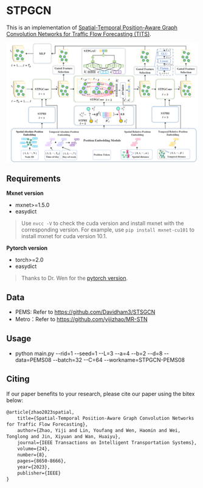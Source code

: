 # STPGCN
This is an implementation of [Spatial-Temporal Position-Aware Graph Convolution Networks for Traffic Flow Forecasting (TITS)](https://ieeexplore.ieee.org/abstract/document/9945663).

<img src="STPGCN.png" width = "600" alt="" align=center />

## Requirements

**Mxnet version**
- mxnet>=1.5.0
- easydict
> Use ```nvcc -V``` to check the cuda version and install mxnet with the corresponding version. For example, use ```pip install mxnet-cu101``` to install mxnet for cuda version 10.1.

**Pytorch version**
- torch>=2.0
- easydict
> Thanks to Dr. Wen for the [pytorch version](https://github.com/wenhaomin/STPGCN_pytorch/).

## Data
- PEMS: Refer to https://github.com/Davidham3/STSGCN
- Metro：Refer to https://github.com/yijizhao/MR-STN

## Usage
- python main.py --rid=1 --seed=1 --L=3 --a=4 --b=2 --d=8 --data=PEMS08 --batch=32 --C=64 --workname=STPGCN-PEMS08

## Citing
If our paper benefits to your research, please cite our paper using the bitex below:

    @article{zhao2023spatial,
        title={Spatial-Temporal Position-Aware Graph Convolution Networks for Traffic Flow Forecasting},
        author={Zhao, Yiji and Lin, Youfang and Wen, Haomin and Wei, Tonglong and Jin, Xiyuan and Wan, Huaiyu},
        journal={IEEE Transactions on Intelligent Transportation Systems},
        volume={24},
        number={8},
        pages={8650-8666},
        year={2023},
        publisher={IEEE}
    }
